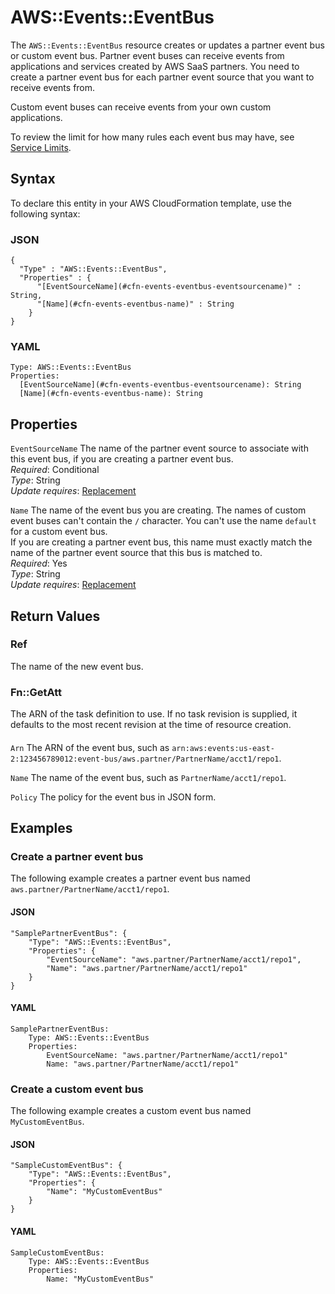 # AWS::Events::EventBus<a name="aws-resource-events-eventbus"></a>

The `AWS::Events::EventBus` resource creates or updates a partner event bus or custom event bus\. Partner event buses can receive events from applications and services created by AWS SaaS partners\. You need to create a partner event bus for each partner event source that you want to receive events from\. 

Custom event buses can receive events from your own custom applications\.

To review the limit for how many rules each event bus may have, see [Service Limits](https://docs.aws.amazon.com/eventbridge/latest/userguide/cloudwatch-limits-eventbridge.html)\.

## Syntax<a name="aws-resource-events-eventbus-syntax"></a>

To declare this entity in your AWS CloudFormation template, use the following syntax:

### JSON<a name="aws-resource-events-eventbus-syntax.json"></a>

```
{
  "Type" : "AWS::Events::EventBus",
  "Properties" : {
      "[EventSourceName](#cfn-events-eventbus-eventsourcename)" : String,
      "[Name](#cfn-events-eventbus-name)" : String
    }
}
```

### YAML<a name="aws-resource-events-eventbus-syntax.yaml"></a>

```
Type: AWS::Events::EventBus
Properties: 
  [EventSourceName](#cfn-events-eventbus-eventsourcename): String
  [Name](#cfn-events-eventbus-name): String
```

## Properties<a name="aws-resource-events-eventbus-properties"></a>

`EventSourceName`  <a name="cfn-events-eventbus-eventsourcename"></a>
The name of the partner event source to associate with this event bus, if you are creating a partner event bus\.  
*Required*: Conditional  
*Type*: String  
*Update requires*: [Replacement](https://docs.aws.amazon.com/AWSCloudFormation/latest/UserGuide/using-cfn-updating-stacks-update-behaviors.html#update-replacement)

`Name`  <a name="cfn-events-eventbus-name"></a>
The name of the event bus you are creating\. The names of custom event buses can't contain the `/` character\. You can't use the name `default` for a custom event bus\.  
If you are creating a partner event bus, this name must exactly match the name of the partner event source that this bus is matched to\.  
*Required*: Yes  
*Type*: String  
*Update requires*: [Replacement](https://docs.aws.amazon.com/AWSCloudFormation/latest/UserGuide/using-cfn-updating-stacks-update-behaviors.html#update-replacement)

## Return Values<a name="aws-resource-events-eventbus-return-values"></a>

### Ref<a name="aws-resource-events-eventbus-return-values-ref"></a>

The name of the new event bus\.

### Fn::GetAtt<a name="aws-resource-events-eventbus-return-values-fn--getatt"></a>

The ARN of the task definition to use\. If no task revision is supplied, it defaults to the most recent revision at the time of resource creation\.

#### <a name="aws-resource-events-eventbus-return-values-fn--getatt-fn--getatt"></a>

`Arn`  <a name="Arn-fn::getatt"></a>
The ARN of the event bus, such as `arn:aws:events:us-east-2:123456789012:event-bus/aws.partner/PartnerName/acct1/repo1`\.

`Name`  <a name="Name-fn::getatt"></a>
The name of the event bus, such as `PartnerName/acct1/repo1`\.

`Policy`  <a name="Policy-fn::getatt"></a>
The policy for the event bus in JSON form\.

## Examples<a name="aws-resource-events-eventbus--examples"></a>

### Create a partner event bus<a name="aws-resource-events-eventbus--examples--Create_a_partner_event_bus"></a>

The following example creates a partner event bus named `aws.partner/PartnerName/acct1/repo1`\. 

#### JSON<a name="aws-resource-events-eventbus--examples--Create_a_partner_event_bus--json"></a>

```
"SamplePartnerEventBus": {
    "Type": "AWS::Events::EventBus",
    "Properties": {
        "EventSourceName": "aws.partner/PartnerName/acct1/repo1",
        "Name": "aws.partner/PartnerName/acct1/repo1"
    }
}
```

#### YAML<a name="aws-resource-events-eventbus--examples--Create_a_partner_event_bus--yaml"></a>

```
SamplePartnerEventBus: 
    Type: AWS::Events::EventBus
    Properties: 
        EventSourceName: "aws.partner/PartnerName/acct1/repo1"
        Name: "aws.partner/PartnerName/acct1/repo1"
```

### Create a custom event bus<a name="aws-resource-events-eventbus--examples--Create_a_custom_event_bus"></a>

The following example creates a custom event bus named `MyCustomEventBus`\.

#### JSON<a name="aws-resource-events-eventbus--examples--Create_a_custom_event_bus--json"></a>

```
"SampleCustomEventBus": {
    "Type": "AWS::Events::EventBus",
    "Properties": {
        "Name": "MyCustomEventBus"
    }
}
```

#### YAML<a name="aws-resource-events-eventbus--examples--Create_a_custom_event_bus--yaml"></a>

```
SampleCustomEventBus: 
    Type: AWS::Events::EventBus
    Properties: 
        Name: "MyCustomEventBus"
```